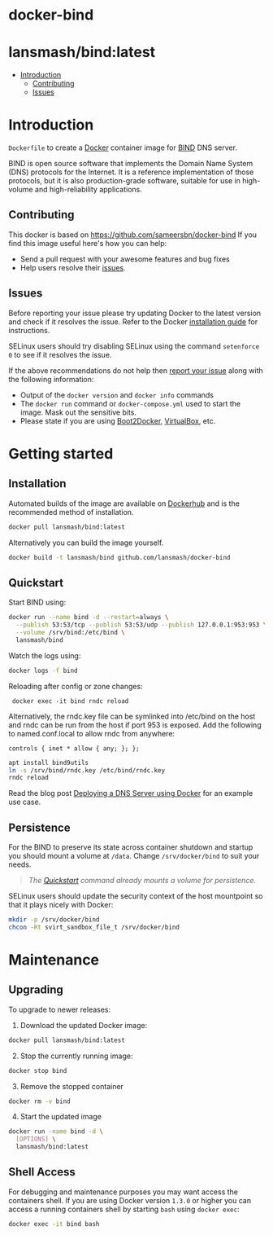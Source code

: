 # docker-bind

# lansmash/bind:latest

- [Introduction](#introduction)
  - [Contributing](#contributing)
  - [Issues](#issues)

# Introduction

`Dockerfile` to create a [Docker](https://www.docker.com/) container image for [BIND](https://www.isc.org/downloads/bind/) DNS server.

BIND is open source software that implements the Domain Name System (DNS) protocols for the Internet. It is a reference implementation of those protocols, but it is also production-grade software, suitable for use in high-volume and high-reliability applications.

## Contributing

This docker is based on https://github.com/sameersbn/docker-bind
If you find this image useful here's how you can help:

- Send a pull request with your awesome features and bug fixes
- Help users resolve their [issues](../../issues?q=is%3Aopen+is%3Aissue).

## Issues

Before reporting your issue please try updating Docker to the latest version and check if it resolves the issue. Refer to the Docker [installation guide](https://docs.docker.com/installation) for instructions.

SELinux users should try disabling SELinux using the command `setenforce 0` to see if it resolves the issue.

If the above recommendations do not help then [report your issue](../../issues/new) along with the following information:

- Output of the `docker version` and `docker info` commands
- The `docker run` command or `docker-compose.yml` used to start the image. Mask out the sensitive bits.
- Please state if you are using [Boot2Docker](http://www.boot2docker.io), [VirtualBox](https://www.virtualbox.org), etc.

# Getting started

## Installation

Automated builds of the image are available on [Dockerhub](https://hub.docker.com/r/lansmash/bind) and is the recommended method of installation.

```bash
docker pull lansmash/bind:latest
```

Alternatively you can build the image yourself.
```bash
docker build -t lansmash/bind github.com/lansmash/docker-bind
```


## Quickstart

Start BIND using:

```bash
docker run --name bind -d --restart=always \
  --publish 53:53/tcp --publish 53:53/udp --publish 127.0.0.1:953:953 \
  --volume /srv/bind:/etc/bind \
  lansmash/bind
```

Watch the logs using:
```bash
docker logs -f bind
```

Reloading after config or zone changes:
```
 docker exec -it bind rndc reload
```
Alternatively, the rndc.key file can be symlinked into /etc/bind on the host and rndc can be run from the host if port 953 is exposed. 
Add the following to named.conf.local to allow rndc from anywhere:
```
controls { inet * allow { any; }; };

```
```bash
apt install bind9utils
ln -s /srv/bind/rndc.key /etc/bind/rndc.key
rndc reload
```

Read the blog post [Deploying a DNS Server using Docker](http://www.damagehead.com/blog/2015/04/28/deploying-a-dns-server-using-docker/) for an example use case.


## Persistence

For the BIND to preserve its state across container shutdown and startup you should mount a volume at `/data`. Change `/srv/docker/bind` to suit your needs.

> *The [Quickstart](#quickstart) command already mounts a volume for persistence.*

SELinux users should update the security context of the host mountpoint so that it plays nicely with Docker:

```bash
mkdir -p /srv/docker/bind
chcon -Rt svirt_sandbox_file_t /srv/docker/bind
```

# Maintenance

## Upgrading

To upgrade to newer releases:

  1. Download the updated Docker image:

  ```bash
  docker pull lansmash/bind:latest
  ```

  2. Stop the currently running image:

  ```bash
  docker stop bind
  ```

  3. Remove the stopped container

  ```bash
  docker rm -v bind
  ```

  4. Start the updated image

  ```bash
  docker run -name bind -d \
    [OPTIONS] \
    lansmash/bind:latest
  ```

## Shell Access

For debugging and maintenance purposes you may want access the containers shell. If you are using Docker version `1.3.0` or higher you can access a running containers shell by starting `bash` using `docker exec`:

```bash
docker exec -it bind bash
```
